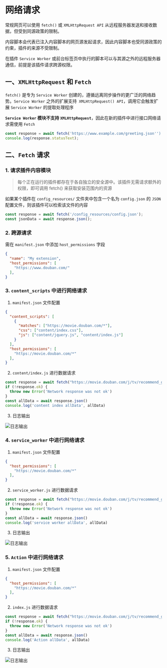 # 网络请求

常规网页可以使用 `fetch()` 或 `XMLHttpRequest API` 从远程服务器发送和接收数据，但受到同源政策的限制。

内容脚本会代表已注入内容脚本的网页源发起请求，因此内容脚本也受同源政策的约束，插件的来源不受限制。

在插件 `Service Worker` 或前台标签页中执行的脚本可以与其源之外的远程服务器通信，前提是该插件请求跨源权限。

## 一、`XMLHttpRequest` 和 `Fetch`

`fetch()` 是专为 `Service Worker` 创建的，遵循远离同步操作的更广泛的网络趋势。`Service Worker` 之外的扩展支持` XMLHttpRequest() API`，调用它会触发扩展 `Service Worker` 的提取处理程序

**`Service Worker` 模块不支持 `XMLHttpRequest`**，因此在新的插件中进行接口网络请求需使用 `Fetch`

```js
const response = await fetch('https://www.example.com/greeting.json'')
console.log(response.statusText);
```

## 二、`Fetch` 请求

### 1. 请求插件内容模块
> 每个正在运行的插件都存在于各自独立的安全源中。该插件无需请求额外的权限，即可调用 fetch() 来获取安装范围内的资源

如果某个插件在 `config_resources/` 文件夹中包含一个名为 `config.json` 的 `JSON` 配置文件，则该插件可以检索该文件的内容

```js
const response = await fetch('/config_resources/config.json');
const jsonData = await response.json();
```

### 2. 跨源请求

需在 `manifest.json` 中添加 `host_permissions` 字段

```json
{
  "name": "My extension",
  "host_permissions": [
    "https://www.douban.com/"
  ],
}
```

### 3. `content_scripts` 中进行网络请求

1. `manifest.json` 文件配置

```json
{
  "content_scripts": [
    {
      "matches": ["https://movie.douban.com/*"],
      "css": ["content/index.css"],
      "js": ["content/jquery.js", "content/index.js"]
    }
  ],
  "host_permissions": [
    "https://movie.douban.com/*"
  ],
}
```

2. `content/index.js` 进行数据请求

```js
const response = await fetch("https://movie.douban.com/j/tv/recommend_groups")
if (!response.ok) {
  throw new Error('Network response was not ok')
}
const allData = await response.json()
console.log('content index allData', allData)
```

3. 日志输出

![日志输出](/image-30.png)

### 4. `service_worker` 中进行网络请求

1. `manifest.json` 文件配置

```json
{
  "host_permissions": [
    "https://movie.douban.com/*"
  ],
}
```

2. `service_worker.js` 进行数据请求

```js
const response = await fetch("https://movie.douban.com/j/tv/recommend_groups")
if (!response.ok) {
  throw new Error('Network response was not ok')
}
const allData = await response.json()
console.log('service worker allData', allData)
```

3. 日志输出

![日志输出](/image-31.png)

### 5. `Action` 中进行网络请求


1. `manifest.json` 文件配置

```json
{
  "host_permissions": [
    "https://movie.douban.com/*"
  ],
}
```

2. `index.js` 进行数据请求

```js
const response = await fetch("https://movie.douban.com/j/tv/recommend_groups")
if (!response.ok) {
  throw new Error('Network response was not ok')
}
const allData = await response.json()
console.log('Action allData', allData)
```

3. 日志输出

![日志输出](/image-32.png)